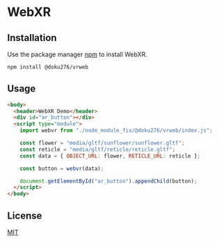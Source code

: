 # WebXR

## Installation

Use the package manager [npm](https://nodejs.org/en/download/) to install WebXR.

```bash
npm install @doku276/vrweb
```

## Usage

```html
<body>
  <header>WebXR Demo</header>
  <div id="ar_button"></div>
  <script type="module">
    import webvr from "./node_module_fix/@doku276/vrweb/index.js";

    const flower = "media/gltf/sunflower/sunflower.gltf";
    const reticle = "media/gltf/reticle/reticle.gltf";
    const data = { OBJECT_URL: flower, RETICLE_URL: reticle };

    const button = webvr(data);

    document.getElementById("ar_button").appendChild(button);
  </script>
</body>
```

## License

[MIT](https://choosealicense.com/licenses/mit/)
